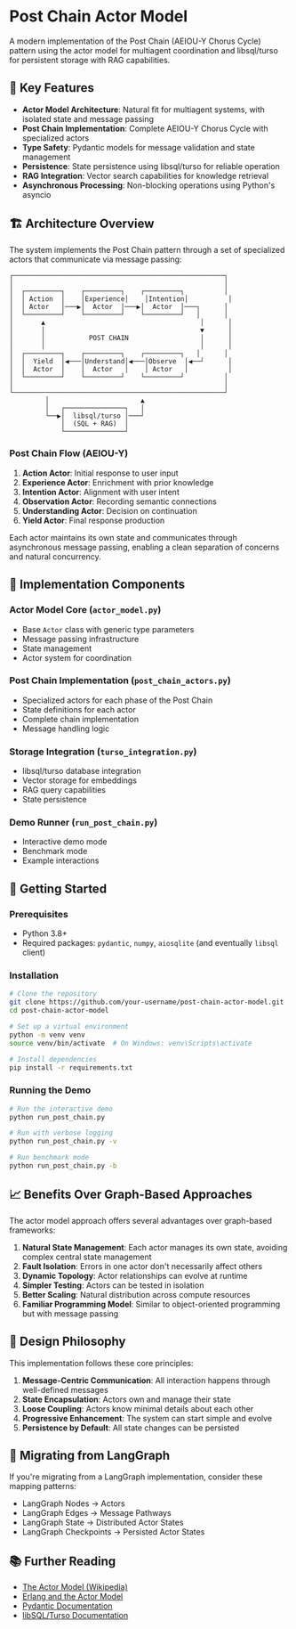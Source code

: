# Post Chain Actor Model

A modern implementation of the Post Chain (AEIOU-Y Chorus Cycle) pattern using the actor model for multiagent coordination and libsql/turso for persistent storage with RAG capabilities.

## 🌟 Key Features

- **Actor Model Architecture**: Natural fit for multiagent systems, with isolated state and message passing
- **Post Chain Implementation**: Complete AEIOU-Y Chorus Cycle with specialized actors
- **Type Safety**: Pydantic models for message validation and state management
- **Persistence**: State persistence using libsql/turso for reliable operation
- **RAG Integration**: Vector search capabilities for knowledge retrieval
- **Asynchronous Processing**: Non-blocking operations using Python's asyncio

## 🏗️ Architecture Overview

The system implements the Post Chain pattern through a set of specialized actors that communicate via message passing:

```
┌─────────────────────────────────────────────────────┐
│                                                     │
│  ┌─────────┐    ┌─────────┐    ┌─────────┐          │
│  │ Action  │    │Experience│    │Intention│          │
│  │ Actor   │───▶│  Actor  │───▶│  Actor  │───┐      │
│  └─────────┘    └─────────┘    └─────────┘   │      │
│       ▲                                       │      │
│       │                                       ▼      │
│       │           POST CHAIN                  │      │
│       │                                       │      │
│  ┌─────────┐    ┌─────────┐    ┌─────────┐   │      │
│  │  Yield  │◀───│Understand│◀───│Observe  │◀──┘      │
│  │  Actor  │    │  Actor   │    │ Actor   │          │
│  └─────────┘    └─────────┘    └─────────┘          │
│                                                     │
└─────────────────────────────────────────────────────┘
         │                       ▲
         │   ┌───────────────┐   │
         └──▶│  libsql/turso │───┘
             │  (SQL + RAG)  │
             └───────────────┘
```

### Post Chain Flow (AEIOU-Y)

1. **Action Actor**: Initial response to user input
2. **Experience Actor**: Enrichment with prior knowledge
3. **Intention Actor**: Alignment with user intent
4. **Observation Actor**: Recording semantic connections
5. **Understanding Actor**: Decision on continuation
6. **Yield Actor**: Final response production

Each actor maintains its own state and communicates through asynchronous message passing, enabling a clean separation of concerns and natural concurrency.

## 🔧 Implementation Components

### Actor Model Core (`actor_model.py`)

- Base `Actor` class with generic type parameters
- Message passing infrastructure
- State management
- Actor system for coordination

### Post Chain Implementation (`post_chain_actors.py`)

- Specialized actors for each phase of the Post Chain
- State definitions for each actor
- Complete chain implementation
- Message handling logic

### Storage Integration (`turso_integration.py`)

- libsql/turso database integration
- Vector storage for embeddings
- RAG query capabilities
- State persistence

### Demo Runner (`run_post_chain.py`)

- Interactive demo mode
- Benchmark mode
- Example interactions

## 🚀 Getting Started

### Prerequisites

- Python 3.8+
- Required packages: `pydantic`, `numpy`, `aiosqlite` (and eventually `libsql` client)

### Installation

```bash
# Clone the repository
git clone https://github.com/your-username/post-chain-actor-model.git
cd post-chain-actor-model

# Set up a virtual environment
python -m venv venv
source venv/bin/activate  # On Windows: venv\Scripts\activate

# Install dependencies
pip install -r requirements.txt
```

### Running the Demo

```bash
# Run the interactive demo
python run_post_chain.py

# Run with verbose logging
python run_post_chain.py -v

# Run benchmark mode
python run_post_chain.py -b
```

## 📈 Benefits Over Graph-Based Approaches

The actor model approach offers several advantages over graph-based frameworks:

1. **Natural State Management**: Each actor manages its own state, avoiding complex central state management
2. **Fault Isolation**: Errors in one actor don't necessarily affect others
3. **Dynamic Topology**: Actor relationships can evolve at runtime
4. **Simpler Testing**: Actors can be tested in isolation
5. **Better Scaling**: Natural distribution across compute resources
6. **Familiar Programming Model**: Similar to object-oriented programming but with message passing

## 🧠 Design Philosophy

This implementation follows these core principles:

1. **Message-Centric Communication**: All interaction happens through well-defined messages
2. **State Encapsulation**: Actors own and manage their state
3. **Loose Coupling**: Actors know minimal details about each other
4. **Progressive Enhancement**: The system can start simple and evolve
5. **Persistence by Default**: All state changes can be persisted

## 🔄 Migrating from LangGraph

If you're migrating from a LangGraph implementation, consider these mapping patterns:

- LangGraph Nodes → Actors
- LangGraph Edges → Message Pathways
- LangGraph State → Distributed Actor States
- LangGraph Checkpoints → Persisted Actor States

## 📚 Further Reading

- [The Actor Model (Wikipedia)](https://en.wikipedia.org/wiki/Actor_model)
- [Erlang and the Actor Model](https://www.erlang.org/blog/why-erlang-matters/)
- [Pydantic Documentation](https://docs.pydantic.dev/)
- [libSQL/Turso Documentation](https://turso.tech/libsql)
